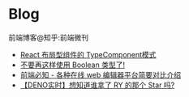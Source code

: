 # Blog
前端博客@知乎:前端微刊

- [React 布局型组件的 TypeComponent模式](https://zhuanlan.zhihu.com/p/37218238)
- [不要再这样使用 Boolean 类型了!](https://zhuanlan.zhihu.com/p/37384631)
- [前端必知 - 各种在线 web 编辑器平台简要对比介绍](https://zhuanlan.zhihu.com/p/37490345)
- [【DENO实时】想知道谁拿了 RY 的那个 Star 吗?](https://zhuanlan.zhihu.com/p/37863613)
